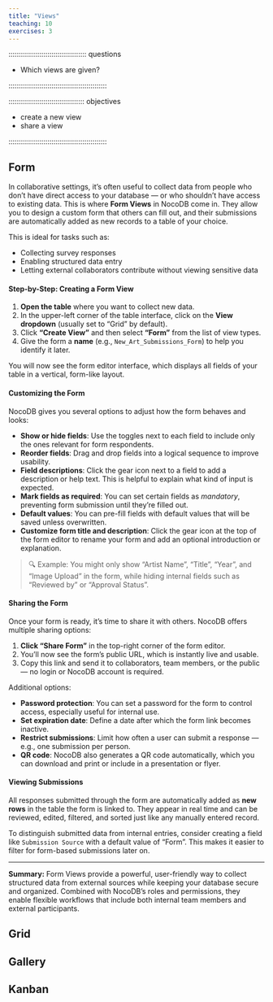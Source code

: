 ```yaml
---
title: "Views"
teaching: 10
exercises: 3
---
```


:::::::::::::::::::::::::::::::::::::: questions

- Which views are given?

::::::::::::::::::::::::::::::::::::::::::::::::

::::::::::::::::::::::::::::::::::::: objectives

- create a new view
- share a view

::::::::::::::::::::::::::::::::::::::::::::::::



## Form


In collaborative settings, it’s often useful to collect data from people who don’t have direct access to your database — or who shouldn’t have access to existing data. This is where **Form Views** in NocoDB come in. They allow you to design a custom form that others can fill out, and their submissions are automatically added as new records to a table of your choice.

This is ideal for tasks such as:

- Collecting survey responses
- Enabling structured data entry
- Letting external collaborators contribute without viewing sensitive data

#### Step-by-Step: Creating a Form View

1. **Open the table** where you want to collect new data.
2. In the upper-left corner of the table interface, click on the **View dropdown** (usually set to “Grid” by default).
3. Click **“Create View”** and then select **“Form”** from the list of view types.
4. Give the form a **name** (e.g., `New_Art_Submissions_Form`) to help you identify it later.

You will now see the form editor interface, which displays all fields of your table in a vertical, form-like layout.

#### Customizing the Form

NocoDB gives you several options to adjust how the form behaves and looks:

- **Show or hide fields**: Use the toggles next to each field to include only the ones relevant for form respondents.
- **Reorder fields**: Drag and drop fields into a logical sequence to improve usability.
- **Field descriptions**: Click the gear icon next to a field to add a description or help text. This is helpful to explain what kind of input is expected.
- **Mark fields as required**: You can set certain fields as *mandatory*, preventing form submission until they’re filled out.
- **Default values**: You can pre-fill fields with default values that will be saved unless overwritten.
- **Customize form title and description**: Click the gear icon at the top of the form editor to rename your form and add an optional introduction or explanation.

> 🔍 Example: You might only show “Artist Name”, “Title”, “Year”, and “Image Upload” in the form, while hiding internal fields such as “Reviewed by” or “Approval Status”.

#### Sharing the Form

Once your form is ready, it’s time to share it with others. NocoDB offers multiple sharing options:

1. **Click “Share Form”** in the top-right corner of the form editor.
2. You’ll now see the form’s public URL, which is instantly live and usable.
3. Copy this link and send it to collaborators, team members, or the public — no login or NocoDB account is required.

Additional options:

- **Password protection**: You can set a password for the form to control access, especially useful for internal use.
- **Set expiration date**: Define a date after which the form link becomes inactive.
- **Restrict submissions**: Limit how often a user can submit a response — e.g., one submission per person.
- **QR code**: NocoDB also generates a QR code automatically, which you can download and print or include in a presentation or flyer.


#### Viewing Submissions

All responses submitted through the form are automatically added as **new rows** in the table the form is linked to. They appear in real time and can be reviewed, edited, filtered, and sorted just like any manually entered record.

To distinguish submitted data from internal entries, consider creating a field like `Submission Source` with a default value of “Form”. This makes it easier to filter for form-based submissions later on.

---

**Summary:** Form Views provide a powerful, user-friendly way to collect structured data from external sources while keeping your database secure and organized. Combined with NocoDB’s roles and permissions, they enable flexible workflows that include both internal team members and external participants.


## Grid


## Gallery


## Kanban
